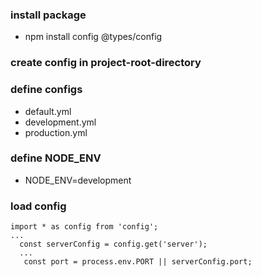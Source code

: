 ### install package
- npm install config @types/config

### create config in project-root-directory

### define configs
- default.yml
- development.yml
- production.yml

### define NODE_ENV
 - NODE_ENV=development

### load config
```
import * as config from 'config';
...
  const serverConfig = config.get('server');
  ...
   const port = process.env.PORT || serverConfig.port;
```